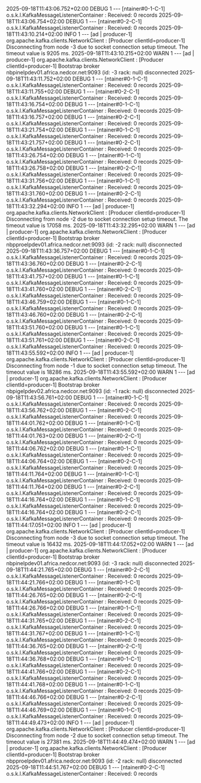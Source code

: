 2025-09-18T11:43:06.752+02:00 DEBUG 1 --- [ntainer#0-1-C-1] o.s.k.l.KafkaMessageListenerContainer    : Received: 0 records
2025-09-18T11:43:06.754+02:00 DEBUG 1 --- [ntainer#0-2-C-1] o.s.k.l.KafkaMessageListenerContainer    : Received: 0 records
2025-09-18T11:43:10.214+02:00  INFO 1 --- [ad | producer-1] org.apache.kafka.clients.NetworkClient   : [Producer clientId=producer-1] Disconnecting from node -3 due to socket connection setup timeout. The timeout value is 9205 ms.
2025-09-18T11:43:10.215+02:00  WARN 1 --- [ad | producer-1] org.apache.kafka.clients.NetworkClient   : [Producer clientId=producer-1] Bootstrap broker nbpinelpdev01.africa.nedcor.net:9093 (id: -3 rack: null) disconnected
2025-09-18T11:43:11.752+02:00 DEBUG 1 --- [ntainer#0-1-C-1] o.s.k.l.KafkaMessageListenerContainer    : Received: 0 records
2025-09-18T11:43:11.755+02:00 DEBUG 1 --- [ntainer#0-2-C-1] o.s.k.l.KafkaMessageListenerContainer    : Received: 0 records
2025-09-18T11:43:16.754+02:00 DEBUG 1 --- [ntainer#0-1-C-1] o.s.k.l.KafkaMessageListenerContainer    : Received: 0 records
2025-09-18T11:43:16.757+02:00 DEBUG 1 --- [ntainer#0-2-C-1] o.s.k.l.KafkaMessageListenerContainer    : Received: 0 records
2025-09-18T11:43:21.754+02:00 DEBUG 1 --- [ntainer#0-1-C-1] o.s.k.l.KafkaMessageListenerContainer    : Received: 0 records
2025-09-18T11:43:21.757+02:00 DEBUG 1 --- [ntainer#0-2-C-1] o.s.k.l.KafkaMessageListenerContainer    : Received: 0 records
2025-09-18T11:43:26.754+02:00 DEBUG 1 --- [ntainer#0-1-C-1] o.s.k.l.KafkaMessageListenerContainer    : Received: 0 records
2025-09-18T11:43:26.758+02:00 DEBUG 1 --- [ntainer#0-2-C-1] o.s.k.l.KafkaMessageListenerContainer    : Received: 0 records
2025-09-18T11:43:31.756+02:00 DEBUG 1 --- [ntainer#0-1-C-1] o.s.k.l.KafkaMessageListenerContainer    : Received: 0 records
2025-09-18T11:43:31.760+02:00 DEBUG 1 --- [ntainer#0-2-C-1] o.s.k.l.KafkaMessageListenerContainer    : Received: 0 records
2025-09-18T11:43:32.294+02:00  INFO 1 --- [ad | producer-1] org.apache.kafka.clients.NetworkClient   : [Producer clientId=producer-1] Disconnecting from node -2 due to socket connection setup timeout. The timeout value is 17058 ms.
2025-09-18T11:43:32.295+02:00  WARN 1 --- [ad | producer-1] org.apache.kafka.clients.NetworkClient   : [Producer clientId=producer-1] Bootstrap broker nbpproelpdev01.africa.nedcor.net:9093 (id: -2 rack: null) disconnected
2025-09-18T11:43:36.757+02:00 DEBUG 1 --- [ntainer#0-1-C-1] o.s.k.l.KafkaMessageListenerContainer    : Received: 0 records
2025-09-18T11:43:36.760+02:00 DEBUG 1 --- [ntainer#0-2-C-1] o.s.k.l.KafkaMessageListenerContainer    : Received: 0 records
2025-09-18T11:43:41.757+02:00 DEBUG 1 --- [ntainer#0-1-C-1] o.s.k.l.KafkaMessageListenerContainer    : Received: 0 records
2025-09-18T11:43:41.760+02:00 DEBUG 1 --- [ntainer#0-2-C-1] o.s.k.l.KafkaMessageListenerContainer    : Received: 0 records
2025-09-18T11:43:46.759+02:00 DEBUG 1 --- [ntainer#0-1-C-1] o.s.k.l.KafkaMessageListenerContainer    : Received: 0 records
2025-09-18T11:43:46.760+02:00 DEBUG 1 --- [ntainer#0-2-C-1] o.s.k.l.KafkaMessageListenerContainer    : Received: 0 records
2025-09-18T11:43:51.760+02:00 DEBUG 1 --- [ntainer#0-1-C-1] o.s.k.l.KafkaMessageListenerContainer    : Received: 0 records
2025-09-18T11:43:51.761+02:00 DEBUG 1 --- [ntainer#0-2-C-1] o.s.k.l.KafkaMessageListenerContainer    : Received: 0 records
2025-09-18T11:43:55.592+02:00  INFO 1 --- [ad | producer-1] org.apache.kafka.clients.NetworkClient   : [Producer clientId=producer-1] Disconnecting from node -1 due to socket connection setup timeout. The timeout value is 18286 ms.
2025-09-18T11:43:55.592+02:00  WARN 1 --- [ad | producer-1] org.apache.kafka.clients.NetworkClient   : [Producer clientId=producer-1] Bootstrap broker nbpigelpdev02.africa.nedcor.net:9093 (id: -1 rack: null) disconnected
2025-09-18T11:43:56.761+02:00 DEBUG 1 --- [ntainer#0-1-C-1] o.s.k.l.KafkaMessageListenerContainer    : Received: 0 records
2025-09-18T11:43:56.762+02:00 DEBUG 1 --- [ntainer#0-2-C-1] o.s.k.l.KafkaMessageListenerContainer    : Received: 0 records
2025-09-18T11:44:01.762+02:00 DEBUG 1 --- [ntainer#0-1-C-1] o.s.k.l.KafkaMessageListenerContainer    : Received: 0 records
2025-09-18T11:44:01.763+02:00 DEBUG 1 --- [ntainer#0-2-C-1] o.s.k.l.KafkaMessageListenerContainer    : Received: 0 records
2025-09-18T11:44:06.762+02:00 DEBUG 1 --- [ntainer#0-1-C-1] o.s.k.l.KafkaMessageListenerContainer    : Received: 0 records
2025-09-18T11:44:06.764+02:00 DEBUG 1 --- [ntainer#0-2-C-1] o.s.k.l.KafkaMessageListenerContainer    : Received: 0 records
2025-09-18T11:44:11.764+02:00 DEBUG 1 --- [ntainer#0-1-C-1] o.s.k.l.KafkaMessageListenerContainer    : Received: 0 records
2025-09-18T11:44:11.764+02:00 DEBUG 1 --- [ntainer#0-2-C-1] o.s.k.l.KafkaMessageListenerContainer    : Received: 0 records
2025-09-18T11:44:16.764+02:00 DEBUG 1 --- [ntainer#0-1-C-1] o.s.k.l.KafkaMessageListenerContainer    : Received: 0 records
2025-09-18T11:44:16.764+02:00 DEBUG 1 --- [ntainer#0-2-C-1] o.s.k.l.KafkaMessageListenerContainer    : Received: 0 records
2025-09-18T11:44:17.051+02:00  INFO 1 --- [ad | producer-1] org.apache.kafka.clients.NetworkClient   : [Producer clientId=producer-1] Disconnecting from node -3 due to socket connection setup timeout. The timeout value is 16432 ms.
2025-09-18T11:44:17.052+02:00  WARN 1 --- [ad | producer-1] org.apache.kafka.clients.NetworkClient   : [Producer clientId=producer-1] Bootstrap broker nbpinelpdev01.africa.nedcor.net:9093 (id: -3 rack: null) disconnected
2025-09-18T11:44:21.765+02:00 DEBUG 1 --- [ntainer#0-2-C-1] o.s.k.l.KafkaMessageListenerContainer    : Received: 0 records
2025-09-18T11:44:21.766+02:00 DEBUG 1 --- [ntainer#0-1-C-1] o.s.k.l.KafkaMessageListenerContainer    : Received: 0 records
2025-09-18T11:44:26.765+02:00 DEBUG 1 --- [ntainer#0-2-C-1] o.s.k.l.KafkaMessageListenerContainer    : Received: 0 records
2025-09-18T11:44:26.766+02:00 DEBUG 1 --- [ntainer#0-1-C-1] o.s.k.l.KafkaMessageListenerContainer    : Received: 0 records
2025-09-18T11:44:31.765+02:00 DEBUG 1 --- [ntainer#0-2-C-1] o.s.k.l.KafkaMessageListenerContainer    : Received: 0 records
2025-09-18T11:44:31.767+02:00 DEBUG 1 --- [ntainer#0-1-C-1] o.s.k.l.KafkaMessageListenerContainer    : Received: 0 records
2025-09-18T11:44:36.765+02:00 DEBUG 1 --- [ntainer#0-2-C-1] o.s.k.l.KafkaMessageListenerContainer    : Received: 0 records
2025-09-18T11:44:36.768+02:00 DEBUG 1 --- [ntainer#0-1-C-1] o.s.k.l.KafkaMessageListenerContainer    : Received: 0 records
2025-09-18T11:44:41.766+02:00 DEBUG 1 --- [ntainer#0-2-C-1] o.s.k.l.KafkaMessageListenerContainer    : Received: 0 records
2025-09-18T11:44:41.768+02:00 DEBUG 1 --- [ntainer#0-1-C-1] o.s.k.l.KafkaMessageListenerContainer    : Received: 0 records
2025-09-18T11:44:46.766+02:00 DEBUG 1 --- [ntainer#0-2-C-1] o.s.k.l.KafkaMessageListenerContainer    : Received: 0 records
2025-09-18T11:44:46.769+02:00 DEBUG 1 --- [ntainer#0-1-C-1] o.s.k.l.KafkaMessageListenerContainer    : Received: 0 records
2025-09-18T11:44:49.473+02:00  INFO 1 --- [ad | producer-1] org.apache.kafka.clients.NetworkClient   : [Producer clientId=producer-1] Disconnecting from node -2 due to socket connection setup timeout. The timeout value is 27381 ms.
2025-09-18T11:44:49.474+02:00  WARN 1 --- [ad | producer-1] org.apache.kafka.clients.NetworkClient   : [Producer clientId=producer-1] Bootstrap broker nbpproelpdev01.africa.nedcor.net:9093 (id: -2 rack: null) disconnected
2025-09-18T11:44:51.767+02:00 DEBUG 1 --- [ntainer#0-2-C-1] o.s.k.l.KafkaMessageListenerContainer    : Received: 0 records
